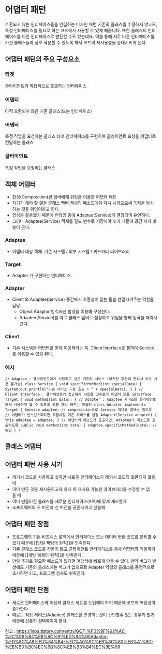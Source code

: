 # 어댑터 패턴
호환되지 않는 인터페이스들을 연결하는 디자인 패턴
기존의 클래스를 수정하지 않고도, 특정 인터페이스를 필요로 하는 코드에서 사용할 수 있게 해줍니다. 또한 클래스의 인터페이스를 다른 인터페이스로 변환할 수도 있는데요. 이를 통해 서로 다른 인터페이스를 가진 클래스들이 상호 작용할 수 있도록 해서 코드의 재사용성을 증대시키게 된다.

## 어댑터 패턴의 주요 구성요소
### 타겟
클라이언트가 직접적으로 호출하는 인터페이스
### 어댑티
아직 호환되지 않은 기존 클래스(또는 인터페이스)
### 어댑터
특정 작업을 요청하는 클래스
타겟 인터페이스를 구현하여 클라이언트 요청을 어댑티로 전달하는 클래스
### 클라이언트
특정 작업을 요청하는 클래스

## 객체 어댑터
- 합성(Composition)된 맴버에게 위임을 이용한 어댑터 패턴
- 자기가 해야 할 일을 클래스 맴버 객체의 메소드에게 다시 시킴으로써 목적을 달성하는 것을 위임이라고 한다.
- 합성을 활용했기 때문에 런타임 중에 Adaptee(Service)가 결정되어 유연하다.
- 그러나 Adaptee(Service) 객체를 필드 변수로 저장해야 되기 때문에 공간 차지 비용이 든다.

### Adaptee
- 어댑터 대상 객체. 기존 시스템 / 외부 시스템 / 써드파티 라이브러리
### Target
- Adapter 가 구현하는 인터페이스.
### Adapter
- Client 와 Adaptee(Service) 중간에서 호환성이 없는 둘을 연결시켜주는 역할을 담당.
	- Object Adaptor 방식에선 합성을 이용해 구성한다.
	- Adaptee(Service)를 따로 클래스 멤버로 설정하고 위임을 통해 동작을 매치시킨다.
### Client
- 기존 시스템을 어댑터를 통해 이용하려는 쪽. Client Interface를 통하여 Service를 이용할 수 있게 된다.

### 예시
```
// Adaptee : 클라이언트에서 사용하고 싶은 기존의 서비스 (하지만 호환이 안되서 바로 사용 불가능) class Service { void specificMethod(int specialData) { System.out.println("기존 서비스 기능 호출 + " + specialData); } } // Client Interface : 클라이언트가 접근해서 사용할 고수준의 어댑터 모듈 interface Target { void method(int data); } // Adapter : Adaptee 서비스를 클라이언트에서 사용하게 할 수 있도록 호환 처리 해주는 어댑터 class Adapter implements Target { Service adaptee; // composition으로 Service 객체를 클래스 필드로 // 어댑터가 인스턴스화되면 호환시킬 기존 서비스를 설정 Adapter(Service adaptee) { this.adaptee = adaptee; } // 어댑터의 메소드가 호출되면, Adaptee의 메소드를 호출하도록 public void method(int data) { adaptee.specificMethod(data); // 위임 } }
```
## 클래스 어댑터


## 어댑터 패턴 사용 시기
- 레거시 코드를 사용하고 싶지만 새로운 인터페이스가 레거시 코드와 호환되지 않을 때
- 이미 만든 것을 재사용하고자 하나 이 재사용 가능한 라이브러리를 수정할 수 없을 때
- 이미 만들어진 클래스를 새로운 인터페이스(API)에 맞게 개조할때
- 소프트웨어의 구 버전과 신 버전을 공존시키고 싶을때

## 어댑터 패턴 장점
- 프로그램의 기본 비즈니스 로직에서 인터페이스 또는 데이터 변환 코드를 분리할 수 있기 때문에 [[단일 책임의 원칙]]을 만족한다.
- 기존 클래스 코드를 건들지 않고 클라이언트 인터페이스를 통해 어댑터와 작동하기 때문에 [[개방 폐쇄의 원칙]]을 만족한다.
- 만일 추가로 필요한 메소드가 있다면 어댑터에 빠르게 만들 수 있다. 만약 버그가 발생해도 기존의 클래스에는 버그가 없으므로 Adapter 역할의 클래스를 중점적으로 조사하면 되고, 프로그램 검사도 쉬워진다.

## 어댑터 패턴 단점
- 새로운 인터페이스와 어댑터 클래스 세트를 도입해야 하기 때문에 코드의 복잡성이 증가한다. 
- 때로는 직접 서비스(Adaptee) 클래스를 변경하는것이 간단할수 있는 경우가 있기 때문에 신중히 선택하여야 한다.

참고 : https://inpa.tistory.com/entry/GOF-%F0%9F%92%A0-%EC%96%B4%EB%8C%91%ED%84%B0Adaptor-%ED%8C%A8%ED%84%B4-%EC%A0%9C%EB%8C%80%EB%A1%9C-%EB%B0%B0%EC%9B%8C%EB%B3%B4%EC%9E%90